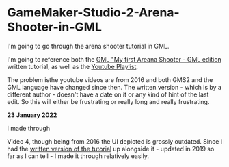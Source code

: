 # GameMaker-Studio-2-Arena-Shooter-in-GML
I'm going to go through the arena shooter tutorial in GML.

I'm going to reference both the [GML "My first Areana Shooter - GML edition](https://www.yoyogames.com/en/tutorials/my-first-arena-shooter-gml) written tutorial, as well as the [Youtube Playlist](https://www.youtube.com/watch?v=cEb4gzG8S24&list=PLhIbBGhnxj5IcGWhJQNF5hScmCCn4M3xg).

The problem isthe youtube videos are from 2016 and both GMS2 and the GML language have changed since then. The written version - which is by a different author - doesn't have a date on it or any kind of hint of the last edit. So this will either be frustrating or really long and really frustrating.

**23 January 2022**

I made through 

Video 4, though being from 2016 the UI depicted is grossly outdated. Since I had the [written version of the tutorial](https://www.yoyogames.com/en/tutorials/my-first-arena-shooter-gml) up alongside it - updated in 2019 so far as I can tell - I made it through relatively easily.

